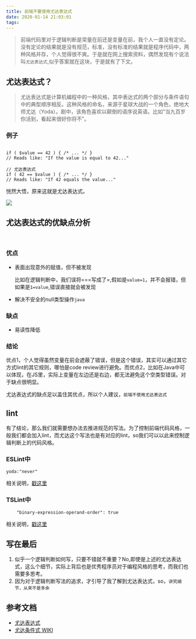 ```yaml
---
title: 前端不要使用尤达表达式
date: 2020-01-14 21:03:01
tags:
---
```


> 前端代码里对于逻辑判断是常量在前还是变量在前，我个人一直没有定论。没有定论的结果就是没有规范，标准，没有标准的结果就是程序代码中，两种风格并存，个人觉得很不爽。于是就在网上搜索资料，偶然发现有个说法叫`尤达表达式`,似乎答案就在这块，于是就有了下文。

## 尤达表达式？
> 尤达表达式是计算机编程中的一种风格，其中表达式的两个部分与条件语句中的典型顺序相反。这种风格的命名，来源于星球大战的一个角色，绝地大师尤达（Yoda）。剧中，该角色喜欢以颠倒的语序说英语。比如“当九百岁你活到，看起来很好你将不”。  

### 例子
```

if ( $value == 42 ) { /* ... */ }
// Reads like: "If the value is equal to 42..."

// 尤达表达式
if ( 42 == $value ) { /* ... */ }
// Reads like: "If 42 equals the value..."
```

恍然大悟，原来这就是尤达表达式。


![](https://i.imgur.com/9oPH0h7.jpg)


## 尤达表达式的优缺点分析
 
### 优点

- 表面出现意外的赋值，但不被发现

   比如在逻辑判断中，我们误将===写成了=,假如是`value=1`，并不会报错，但如果是`1=value`,错误直接就会被发现

- 解决不安全的null类型操作`java`

### 缺点
- 易读性降低

### 结论

优点1，个人觉得虽然变量在前会遮蔽了错误，但是这个错误，其实可以通过其它方式lint的其它规则，哪怕是code review进行避免。而优点2，比如在Java中可以体现，在JS里，实际上变量在左边还是右边，都无法避免这个空类型错误。对于缺点很明显。

尤达表达式的缺点足以盖住其优点，所以个人建议，`前端不使用尤达表达式`

## lint
有了结论，那么我们就需要想办法去推进规范的写法。为了控制前端代码风格，一般我们都会加入lint，而尤达这个写法也是有对应的lint，so我们可以以此来控制逻辑判断上的代码风格。

### ESLint中

```
yoda:"never"
```

相关说明，[戳这里](https://eslint.org/docs/rules/yoda)

### TSLint中

```
    "binary-expression-operand-order": true
```

相关说明，[戳这里](https://palantir.github.io/tslint/rules/binary-expression-operand-order/)

## 写在最后

1. 似乎一个逻辑判断如何写，只要不错就不重要？No,即使是上述的尤达表达式，这么个细节，实际上背后也是优秀程序员对于编程风格的思考，而我们也需要多思考。
2. 因为对于逻辑判断写法的追求，才引导了我了解到尤达表达式，so，`讲究细节，从来不是多余`
  
## 参考文档

- [尤达表达式](https://juejin.im/post/5af29ca751882567382f94c5)  
- [尤达条件式 WIKI](https://zh.wikipedia.org/wiki/%E5%B0%A4%E9%81%94%E6%A2%9D%E4%BB%B6%E5%BC%8F)
  
